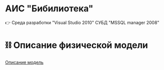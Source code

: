 # AИС "Бибилиотека"

👉 Среда разработки "Visual Studio 2010" СУБД "MSSQL manager 2008"

# ⛓ Описание физической модели
[Описание модель](https://github.com/zloisupport/Library_solution_for_D.N.B_/tree/master/sql)